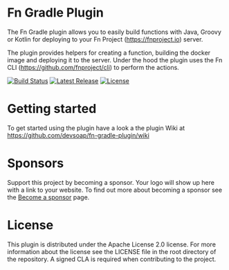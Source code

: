 # Fn Gradle Plugin

The Fn Gradle plugin allows you to easily build functions with Java, Groovy or Kotlin for deploying to your Fn Project (https://fnproject.io) server.

The plugin provides helpers for creating a function, building the docker image and deploying it to the server. Under the 
hood the plugin uses the Fn CLI (https://github.com/fnproject/cli) to perform the actions.

[![Build Status](https://api.travis-ci.org/devsoap/fn-gradle-plugin.svg?branch=master)](https://travis-ci.org/devsoap/fn-gradle-plugin)
[![Latest Release](https://img.shields.io/github/release/devsoap/fn-gradle-plugin.svg)](https://plugins.gradle.org/plugin/fn-gradle-plugin)
[![License](https://img.shields.io/github/license/devsoap/fn-gradle-plugin.svg)](https://github.com/devsoap/fn-gradle-plugin/blob/master/LICENSE)

# Getting started
To get started using the plugin have a look a the plugin Wiki at https://github.com/devsoap/fn-gradle-plugin/wiki

# Sponsors

Support this project by becoming a sponsor. Your logo will show up here with a link to your website. To find out more about becoming a sponsor see the [Become a sponsor](https://devsoap.com/fn-project-gradle-plugin#supporttheproject) page.

# License

This plugin is distributed under the Apache License 2.0 license. For more information about the license see the LICENSE file 
in the root directory of the repository. A signed CLA is required when contributing to the project.
